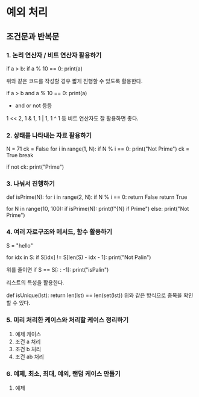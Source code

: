 
# 예외 처리

## 조건문과 반복문

### 1. 논리 연산자 / 비트 연산자 활용하기
if a > b:
    if a % 10 == 0:
        print(a)

위와 같은 코드를 작성할 경우 짧게 진행할 수 있도록 활용한다.

if a > b and a % 10 == 0:
    print(a)

- and or not 등등

1 << 2, 1 & 1, 1 | 1, 1 ^ 1 등 비트 연산자도 잘 활용하면 좋다.

### 2. 상태를 나타내는 자료 활용하기
N = 71
ck = False
for i in range(1, N):
    if N % i == 0:
        print("Not Prime")
        ck = True
        break

if not ck:
    print("Prime")

### 3. 나눠서 진행하기
def isPrime(N):
    for i in range(2, N):
        if N % i == 0:
            return False
    return True

for N in range(10, 100):
    if isPrime(N):
        print(f"{N} if Prime")
    else:
        print("Not Prime")

### 4. 여러 자료구조와 메서드, 함수 활용하기
S = "hello"

for idx in S:
    if S[idx] != S[len(S) - idx - 1]:
        print("Not Palin")

위를 줄이면
if S == S[: : -1]:
    print("isPalin")

리스트의 특성을 활용한다.

def isUnique(lst):
    return len(lst) == len(set(lst))
위와 같은 방식으로 중복을 확인할 수 있다.

### 5. 미리 처리한 케이스와 처리할 케이스 정리하기
1. 예제 케이스
2. 조건 a 처리
3. 조건 b 처리
4. 조건 ab 처리

### 6. 예제, 최소, 최대, 예외, 랜덤 케이스 만들기
1. 예제
